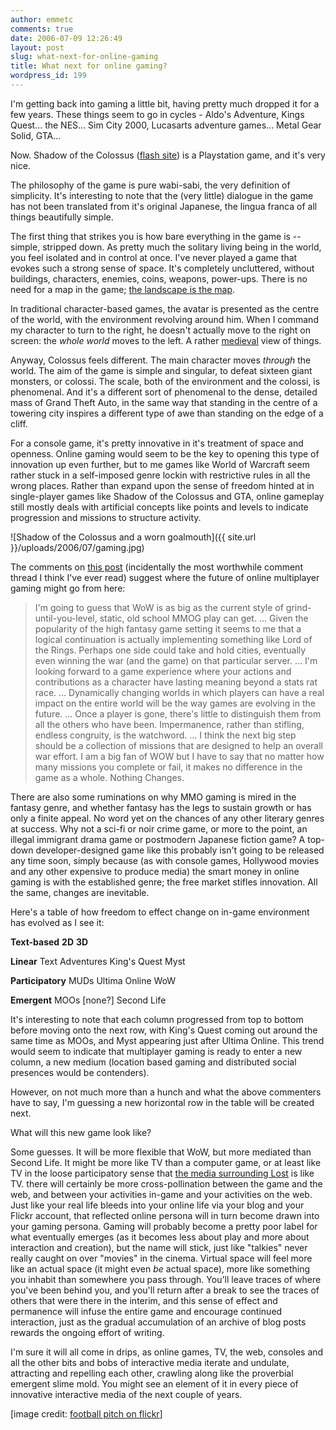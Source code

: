 ```yaml
---
author: emmetc
comments: true
date: 2006-07-09 12:26:49
layout: post
slug: what-next-for-online-gaming
title: What next for online gaming?
wordpress_id: 199
---
```


I'm getting back into gaming a little bit, having pretty much dropped it for a few years. These things seem to go in cycles - Aldo's Adventure, Kings Quest... the NES... Sim City 2000, Lucasarts adventure games... Metal Gear Solid, GTA...

Now. Shadow of the Colossus ([flash site](http://www.shadowofthecolossus.com/)) is a Playstation game, and it's very nice.

The philosophy of the game is pure wabi-sabi, the very definition of simplicity. It's interesting to note that the (very little) dialogue in the game has not been translated from it's original Japanese, the lingua franca of all things beautifully simple.

The first thing that strikes you is how bare everything in the game is -- simple, stripped down. As pretty much the solitary living being in the world, you feel isolated and in control at once. I've never played a game that evokes such a strong sense of space. It's completely uncluttered, without buildings, characters, enemies, coins, weapons, power-ups. There is no need for a map in the game; [the landscape is the map](http://en.wikipedia.org/wiki/Map-territory_relation).

In traditional character-based games, the avatar is presented as the centre of the world, with the environment revolving around him. When I command my character to turn to the right, he doesn't actually move to the right on screen: the _whole world_ moves to the left. A rather [medieval](http://blog.thoughtwax.com/?p=175) view of things.

Anyway, Colossus feels different. The main character moves _through_ the world. The aim of the game is simple and singular, to defeat sixteen giant monsters, or colossi. The scale, both of the environment and the colossi, is phenomenal. And it's a different sort of phenomenal to the dense, detailed mass of Grand Theft Auto, in the same way that standing in the centre of a towering city inspires a different type of awe than standing on the edge of a cliff.

For a console game, it's pretty innovative in it's treatment of space and openness. Online gaming would seem to be the key to opening this type of innovation up even further, but to me games like World of Warcraft seem rather stuck in a self-imposed genre lockin with restrictive rules in all the wrong places. Rather than expand upon the sense of freedom hinted at in single-player games like Shadow of the Colossus and GTA, online gameplay still mostly deals with artificial concepts like points and levels to indicate progression and missions to structure activity.



![Shadow of the Colossus and a worn goalmouth]({{ site.url }}/uploads/2006/07/gaming.jpg)



The comments on [this post](http://terranova.blogs.com/terra_nova/2006/04/whats_next.html) (incidentally the most worthwhile comment thread I think I've ever read) suggest where the future of online multiplayer gaming might go from here:



> I'm going to guess that WoW is as big as the current style of grind-until-you-level, static, old school MMOG play can get.
...
Given the popularity of the high fantasy game setting it seems to me that a logical continuation is actually implementing something like Lord of the Rings. Perhaps one side could take and hold cities, eventually even winning the war (and the game) on that particular server.
...
I'm looking forward to a game experience where your actions and contributions as a character have lasting meaning beyond a stats rat race.
...
Dynamically changing worlds in which players can have a real impact on the entire world will be the way games are evolving in the future.
...
Once a player is gone, there's little to distinguish them from all the others who have been. Impermanence, rather than stifling, endless congruity, is the watchword.
...
I think the next big step should be a collection of missions that are designed to help an overall war effort. I am a big fan of WOW but I have to say that no matter how many missions you complete or fail, it makes no difference in the game as a whole. Nothing Changes.




There are also some ruminations on why MMO gaming is mired in the fantasy genre, and whether fantasy has the legs to sustain growth or has only a finite appeal. No word yet on the chances of any other literary genres at success. Why not a sci-fi or noir crime game, or more to the point, an illegal immigrant drama game or postmodern Japanese fiction game? A top-down developer-designed game like this probably isn't going to be released any time soon, simply because (as with console games, Hollywood movies and any other expensive to produce media) the smart money in online gaming is with the established genre; the free market stifles innovation. All the same, changes are inevitable.

Here's a table of how freedom to effect change on in-game environment has evolved as I see it:






**Text-based**
**2D**
**3D**



**Linear**
Text Adventures
King's Quest
Myst



**Participatory**
MUDs
Ultima Online
WoW



**Emergent**
MOOs
\[none?\]
Second Life



It's interesting to note that each column progressed from top to bottom before moving onto the next row, with King's Quest  coming out around the same time as MOOs, and Myst appearing just after Ultima Online. This trend would seem to indicate that multiplayer gaming is ready to enter a new column, a new medium (location based gaming and distributed social presences would be contenders).

However, on not much more than a hunch and what the above commenters have to say, I'm guessing a new horizontal row in the table will be created next.

What will this new game look like?

Some guesses. It will be more flexible that WoW, but more mediated than Second Life. It might be more like TV than a computer game, or at least like TV in the loose participatory sense that [the media surrounding Lost](http://www.cityofsound.com/blog/2006/03/why_lost_is_gen.html) is like TV. there will certainly be more cross-pollination between the game and the web, and between your activities in-game and your activities on the web. Just like your real life bleeds into your online life via your blog and your Flickr account, that reflected online persona will in turn become drawn into your gaming persona. Gaming will probably become a pretty poor label for what eventually emerges (as it becomes less about play and more about interaction and creation), but the name will stick, just like "talkies" never really caught on over "movies" in the cinema. Virtual space will feel more like an actual space (it might even _be_ actual space), more like something you inhabit than somewhere you pass through. You'll leave traces of where you've been behind you, and you'll return after a break to see the traces of others that were there in the interim, and this sense of effect and permanence will infuse the entire game and encourage continued interaction, just as the gradual accumulation of an archive of blog posts rewards the ongoing effort of writing.

I'm sure it will all come in drips, as online games, TV, the web, consoles and all the other bits and bobs of interactive media iterate and undulate, attracting and repelling each other, crawling along like the proverbial emergent slime mold. You might see an element of it in every piece of innovative interactive media of the next couple of years.

\[image credit: [football pitch on flickr](http://flickr.com/photos/stefan-szczelkun/82156021/)\] 
